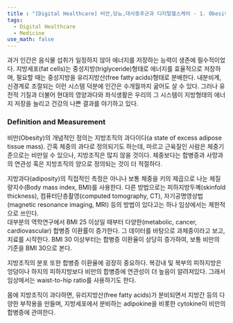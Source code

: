 ```yaml
---
title : "[Digital Healthcare] 비만,당뇨,대사증후군과 디지털헬스케어 - 1. Obesity"
tags:
  - Digital Healthcare
  - Medicine
use_math: false
---
```


과거 인간은 음식물 섭취가 일정하지 않아 에너지를 저장하는 능력이 생존에 필수적이었다. 지방세포(fat cells)는 중성지방(triglyceride)형태로 에너지를 효율적으로 저장하며, 필요할 때는 중성지방을 유리지방산(free fatty acids)형태로 분배한다. 내분비계, 신경계로 조절되는 이런 시스템 덕분에 인간은 수개월까지 굶어도 살 수 있다. 그러나 유전적 기질과 더불어 현대의 영양과다와 좌식생활은 우리의 그 시스템이 지방형태의 에너지 저장을 늘리고 건강의 나쁜 결과를 야기하고 있다.  

### Definition and Measurement
비만(Obesity)의 개념적인 정의는 지방조직의 과다이다(a state of excess adipose tissue mass). 간혹 체중의 과다로 정의되기도 하는데, 마르고 근육질인 사람은 체중기준으로는 비만일 수 있으나, 지방조직은 많지 않을 것이다. 체중보다는 합병증과 사망과의 연관성 혹은 지방조직의 양으로 정의되는 것이 더 적절하다.  
  
지방과다(adiposity)의 직접적인 측정은 아니나 보통 체중을 키의 제곱으로 나눈 체질량지수(Body mass index, BMI)를 사용한다. 다른 방법으로는 피하지방두꼐(skinfold thickness), 컴퓨터단층촬영(computed tomography, CT), 자기공명영상법(magnetic resonance imaging, MRI) 등의 방법이 있다고는 하나 임상에서는 제한적으로 쓰인다.  
대부분의 역학연구에서 BMI 25 이상일 때부터 다양한(metabolic, cancer, cardiovascular) 합병증 이환률이 증가한다. 그 데이터를 바탕으로 과체중이라고 보고, 치료를 시작한다. BMI 30 이상부터는 합병증 이환율이 상당히 증가하여, 보통 비만의 기준을 BMI 30으로 본다.  
  
지방조직의 분포 또한 합병증 이환율에 굉장히 중요하다. 복강내 및 복부의 피하지방은 엉덩이나 하지의 피하지방보다 비만의 합병증에 연관성이 더 높음이 알려져있다. 그래서 임상에서는 waist-to-hip ratio를 사용하기도 한다.  
  
몸에 지방조직이 과다하면, 유리지방산(free fatty acids)가 분비되면서 지방간 등의 다양한 부작용을 만들며, 지방세포에서 분비하는 adipokine을 비롯한 cytokine이 비만의 합병증에 관여한다.  
  
### 
